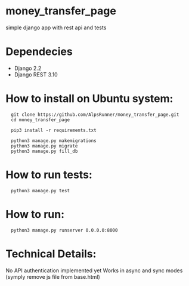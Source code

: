 # money_transfer_page
simple django app with rest api and tests

# Dependecies

* Django 2.2
* Django REST 3.10

# How to install on Ubuntu system:
```
  git clone https://github.com/AlpsRunner/money_transfer_page.git
  cd money_transfer_page
  
  pip3 install -r requirements.txt

  python3 manage.py makemigrations
  python3 manage.py migrate
  python3 manage.py fill_db
```

# How to run tests:
```
  python3 manage.py test
```


# How to run:
```
  python3 manage.py runserver 0.0.0.0:8000
```

# Technical Details:

No API authentication implemented yet
Works in async and sync modes (symply remove js file from base.html)
